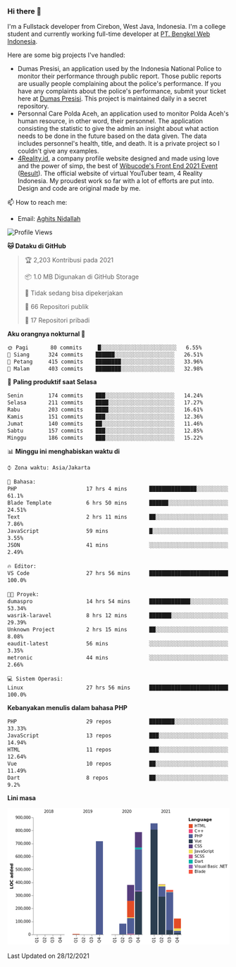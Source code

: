 ### Hi there 👋
I'm a Fullstack developer from Cirebon, West Java, Indonesia. I'm a college student and currently working full-time developer at [PT. Bengkel Web Indonesia](https://github.com/PT-Bengkel-Web-Indonesia).

Here are some big projects I've handled:
- Dumas Presisi, an application used by the Indonesia National Police to monitor their performance through public report. Those public reports are usually people complaining about the police's performance. If you have any complaints about the police's performance, submit your ticket here at [Dumas Presisi](https://dumaspresisi.polri.go.id/dumaspro). This project is maintained daily in a secret repository.
- Personnal Care Polda Aceh, an application used to monitor Polda Aceh's human resource, in other word, their personnel. The application consisting the statistic to give the admin an insight about what action needs to be done in the future based on the data given. The data includes personnel's health, title, and death. It is a private project so I couldn't give any examples.
- [4Reality.id](https://4reality.id), a company profile website designed and made using love and the power of simp, the best of [Wibucode's Front End 2021 Event](https://github.com/wibucode02/submision-event-frontend-2021) ([Result](https://github.com/wibucode02/top-5-pemenang-event-front-end-wibucode-2021)). The official website of virtual YouTuber team, 4 Reality Indonesia. My proudest work so far with a lot of efforts are put into. Design and code are original made by me.

📫 How to reach me:
- Email: [Aghits Nidallah](mailto:yourlovelydev@gmail.com)

<!--START_SECTION:waka-->
![Profile Views](http://img.shields.io/badge/Profil%20dilihat-0-blue)

**🐱 Dataku di GitHub** 

> 🏆 2,203 Kontribusi pada 2021
 > 
> 📦 1.0 MB Digunakan di GitHub Storage 
 > 
> 🚫 Tidak sedang bisa dipekerjakan
 > 
> 📜 66 Repositori publik 
 > 
> 🔑 17 Repositori pribadi  
 > 
**Aku orangnya nokturnal 🦉** 

```text
🌞 Pagi       80 commits     █░░░░░░░░░░░░░░░░░░░░░░░░   6.55% 
🌆 Siang      324 commits    ██████░░░░░░░░░░░░░░░░░░░   26.51% 
🌃 Petang     415 commits    ████████░░░░░░░░░░░░░░░░░   33.96% 
🌙 Malam      403 commits    ████████░░░░░░░░░░░░░░░░░   32.98%

```
📅 **Paling produktif saat Selasa** 

```text
Senin        174 commits    ███░░░░░░░░░░░░░░░░░░░░░░   14.24% 
Selasa       211 commits    ████░░░░░░░░░░░░░░░░░░░░░   17.27% 
Rabu         203 commits    ████░░░░░░░░░░░░░░░░░░░░░   16.61% 
Kamis        151 commits    ███░░░░░░░░░░░░░░░░░░░░░░   12.36% 
Jumat        140 commits    ██░░░░░░░░░░░░░░░░░░░░░░░   11.46% 
Sabtu        157 commits    ███░░░░░░░░░░░░░░░░░░░░░░   12.85% 
Minggu       186 commits    ███░░░░░░░░░░░░░░░░░░░░░░   15.22%

```


📊 **Minggu ini menghabiskan waktu di** 

```text
⌚︎ Zona waktu: Asia/Jakarta

💬 Bahasa: 
PHP                      17 hrs 4 mins       ███████████████░░░░░░░░░░   61.1% 
Blade Template           6 hrs 50 mins       ██████░░░░░░░░░░░░░░░░░░░   24.51% 
Text                     2 hrs 11 mins       ██░░░░░░░░░░░░░░░░░░░░░░░   7.86% 
JavaScript               59 mins             █░░░░░░░░░░░░░░░░░░░░░░░░   3.55% 
JSON                     41 mins             ░░░░░░░░░░░░░░░░░░░░░░░░░   2.49%

🔥 Editor: 
VS Code                  27 hrs 56 mins      █████████████████████████   100.0%

🐱‍💻 Proyek: 
dumaspro                 14 hrs 54 mins      █████████████░░░░░░░░░░░░   53.34% 
wasrik-laravel           8 hrs 12 mins       ███████░░░░░░░░░░░░░░░░░░   29.39% 
Unknown Project          2 hrs 15 mins       ██░░░░░░░░░░░░░░░░░░░░░░░   8.08% 
eaudit-latest            56 mins             ░░░░░░░░░░░░░░░░░░░░░░░░░   3.35% 
metronic                 44 mins             ░░░░░░░░░░░░░░░░░░░░░░░░░   2.66%

💻 Sistem Operasi: 
Linux                    27 hrs 56 mins      █████████████████████████   100.0%

```

**Kebanyakan menulis dalam bahasa PHP** 

```text
PHP                      29 repos            ████████░░░░░░░░░░░░░░░░░   33.33% 
JavaScript               13 repos            ███░░░░░░░░░░░░░░░░░░░░░░   14.94% 
HTML                     11 repos            ███░░░░░░░░░░░░░░░░░░░░░░   12.64% 
Vue                      10 repos            ██░░░░░░░░░░░░░░░░░░░░░░░   11.49% 
Dart                     8 repos             ██░░░░░░░░░░░░░░░░░░░░░░░   9.2%

```


**Lini masa**

![Chart not found](https://raw.githubusercontent.com/NikarashiHatsu/NikarashiHatsu/master/charts/bar_graph.png) 


 Last Updated on 28/12/2021
<!--END_SECTION:waka-->
